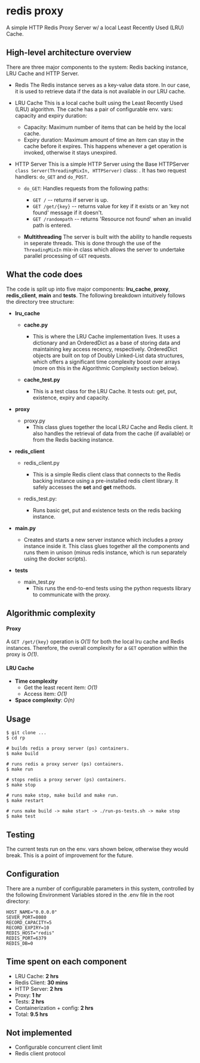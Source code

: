 # redis proxy

A simple HTTP Redis Proxy Server w/ a local Least Recently Used (LRU) Cache.

## High-level architecture overview

There are three major components to the system: Redis backing instance, LRU Cache and HTTP Server.

- Redis
The Redis instance serves as a key-value data store. In our case, it is used to retrieve data if the data is not available in our LRU cache.

- LRU Cache
This is a local cache built using the Least Recently Used (LRU) algorithm. The cache has a pair of configurable env. vars: capacity and expiry duration:
    - Capacity: Maximum number of items that can be held by the local cache.
    - Expiry duration: Maximum amount of time an item can stay in the cache before it expires. This happens whenever a get operation is invoked, otherwise it stays unexpired.

- HTTP Server
This is a simple HTTP Server using the Base HTTPServer `class Server(ThreadingMixIn, HTTPServer)` class: . It has two request handlers: `do_GET` and `do_POST`.

  - `do_GET`: Handles requests from the following paths:
    - `GET /` -- returns if server is up.
    - `GET /get/{key}` -- returns value for key if it exists or an 'key not found' message if it doesn't.
    - `GET /randompath` -- returns 'Resource not found' when an invalid path is entered.

  - **Multithreading**
    The server is built with the ability to handle requests in seperate threads. This is done through the use of the `ThreadingMixIn` mix-in class which allows the server to undertake parallel processing of `GET` requests.

## What the code does

The code is split up into five major components: **lru_cache**, **proxy**, **redis_client**, **main** and **tests**. The following breakdown intuitively follows the directory tree structure:

- **lru_cache**
  - **cache.py**
    - This is where the LRU Cache implementation lives. It uses a dictionary and an OrderedDict as a base of storing data and maintaining key access recency, respectively. OrderedDict objects are built on top of Doubly Linked-List data structures, which offers a significant time complexity boost over arrays (more on this in the Algorithmic Complexity section below).

  - **cache_test.py**
    - This is a test class for the LRU Cache. It tests out: get, put, existence, expiry and capacity.

- **proxy**
  - proxy.py
    - This class glues together the local LRU Cache and Redis client. It also handles the retrieval of data from the cache (if available) or from the Redis backing instance.

- **redis_client**
  - redis_client.py
    - This is a simple Redis client class that connects to the Redis backing instance using a pre-installed redis client library. It safely accesses the **set** and **get** methods.

  - redis_test.py:
    - Runs basic get, put and existence tests on the redis backing instance.

- **main.py**
  - Creates and starts a new server instance which includes a proxy instance inside it. This class glues together all the components and runs them in unison (minus redis instance, which is run separately using the docker scripts).

- **tests**
  - main_test.py
    - This runs the end-to-end tests using the python requests library to communicate with the proxy.

## Algorithmic complexity

#### Proxy
A `GET /get/{key}` operation is *O(1)* for both the local lru cache and Redis instances. Therefore, the overall complexity for a `GET` operation within the proxy is *O(1)*.

#### LRU Cache
- **Time complexity**
  - Get the least recent item: *O(1)*
  - Access item: *O(1)*
- **Space complexity**: *O(n)*

## Usage

```
$ git clone ...
$ cd rp

# builds redis a proxy server (ps) containers.
$ make build

# runs redis a proxy server (ps) containers.
$ make run

# stops redis a proxy server (ps) containers.
$ make stop

# runs make stop, make build and make run.
$ make restart

# runs make build -> make start -> ./run-ps-tests.sh -> make stop
$ make test
```

## Testing

The current tests run on the env. vars shown below, otherwise they would break. This is a point of improvement for the future.

## Configuration

There are a number of configurable parameters in this system, controlled by the following Environment Variables stored in the .env file in the root directory:

```
HOST_NAME="0.0.0.0"
SEVER_PORT=8080
RECORD_CAPACITY=5
RECORD_EXPIRY=10
REDIS_HOST="redis"
REDIS_PORT=6379
REDIS_DB=0
```

## Time spent on each component

- LRU Cache: **2 hrs**
- Redis Client: **30 mins**
- HTTP Server: **2 hrs**
- Proxy: **1 hr**
- Tests: **2 hrs**
- Containerization + config: **2 hrs**
- Total: **9.5 hrs**

## Not implemented
- Configurable concurrent client limit
- Redis client protocol



